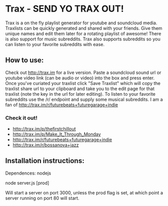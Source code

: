 # Trax - SEND YO TRAX OUT! 

Trax is a on the fly playlist generator for youtube and soundcloud media. Traxlists can be quickly generated and shared with your friends. Give them unique names and edit them later for a rotating playlist of awesome! 
There is also support for music subreddits. Trax also supports subreddits so you can listen to your favorite subreddits with ease.

## How to use:
Check out http://trax.im for a live version. Paste a soundcloud sound url or youtube video link (can be audio or video) into the box and press enter.
Once you've curiated your traxlist click "Save Traxlist" which will copy the traxlist share url to your clipboard and take you to the edit page for that traxlist (note the key in the url for later editing).
To listen to your favorite subreddits use the /r/ endpoint and supply some musical subreddits. I am a fan of http://trax.im/r/futurebeats+futuregarage+indie

### Check it out!
* http://trax.im/p/thefirstchillout
* http://trax.im/p/Make_It_Through_Monday
* http://trax.im/r/futurebeats+futuregarage+indie
* http://trax.im/r/bossanova+jazz


## Installation instructions:
Dependences: nodejs

node server.js [prod]

Will start a server on port 3000, unless the prod flag is set, at which point a server running on port 80 will start.
